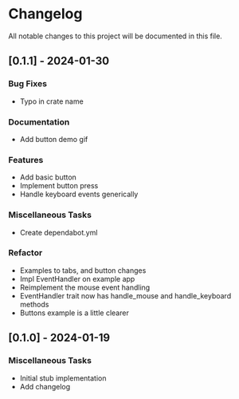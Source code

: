 # Changelog

All notable changes to this project will be documented in this file.

## [0.1.1] - 2024-01-30

### Bug Fixes

- Typo in crate name

### Documentation

- Add button demo gif

### Features

- Add basic button
- Implement button press
- Handle keyboard events generically

### Miscellaneous Tasks

- Create dependabot.yml

### Refactor

- Examples to tabs, and button changes
- Impl EventHandler on example app
- Reimplement the mouse event handling
- EventHandler trait now has handle_mouse and handle_keyboard methods
- Buttons example is a little clearer

<!-- generated by git-cliff -->
## [0.1.0] - 2024-01-19

### Miscellaneous Tasks

- Initial stub implementation
- Add changelog

<!-- generated by git-cliff -->
